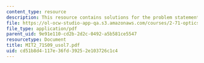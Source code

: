 ```yaml
---
content_type: resource
description: This resource contains solutions for the problem statement 7.
file: https://ol-ocw-studio-app-qa.s3.amazonaws.com/courses/2-71-optics-spring-2009/cd51b8d4117e36fd39252e103726c1c4_MIT2_71S09_usol7.pdf
file_type: application/pdf
parent_uid: 9e91e110-cd2b-2d2c-0492-a5b581ce5547
resourcetype: Document
title: MIT2_71S09_usol7.pdf
uid: cd51b8d4-117e-36fd-3925-2e103726c1c4
---
```

